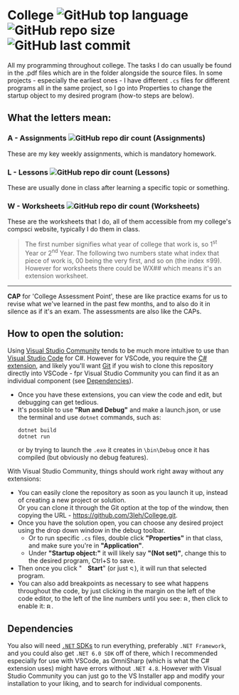 # College ![GitHub top language](https://img.shields.io/github/languages/top/3leh/College?color=blueviolet) ![GitHub repo size](https://img.shields.io/github/repo-size/3leh/College?color=green) ![GitHub last commit](https://img.shields.io/github/last-commit/3leh/College)
All my programming throughout college. The tasks I do can usually be found in the .pdf files which are in the folder alongside the source files. In some projects - especially the earliest ones - I have different `.cs` files for different programs all in the same project, so I go into Properties to change the startup object to my desired program (how-to steps are below).

## What the letters mean:
### A - Assignments ![GitHub repo dir count (Assignments)](https://img.shields.io/github/directory-file-count/3leh/College/Assignments?type=dir&color=lightgrey)
These are my key weekly assignments, which is mandatory homework.

### L - Lessons ![GitHub repo dir count (Lessons)](https://img.shields.io/github/directory-file-count/3leh/College/Lessons?type=dir&color=lightgrey)
These are usually done in class after learning a specific topic or something.

### W - Worksheets ![GitHub repo dir count (Worksheets)](https://img.shields.io/github/directory-file-count/3leh/College/Worksheets?type=dir&color=lightgrey)
These are the worksheets that I do, all of them accessible from my college's compsci website, typically I do them in class.

> The first number signifies what year of college that work is, so 1<sup>st</sup> Year or 2<sup>nd</sup> Year. The following two numbers state what index that piece of work is, 00 being the very first, and so on (the index ≤99). However for worksheets there could be WX## which means it's an extension worksheet. 

---

**CAP** for 'College Assessment Point', these are like practice exams for us to revise what we've learned in the past few months, and to also do it in silence as if it's an exam. The assessments are also like the CAPs.

## How to open the solution:
Using [Visual Studio Community](https://visualstudio.microsoft.com/vs/community/ "Download Visual Studio Community") tends to be much more intuitive to use than [Visual Studio Code](https://code.visualstudio.com/ "Download Visual Studio Code") for C#.
However for VSCode, you require the [C# extension](https://marketplace.visualstudio.com/items?itemName=ms-dotnettools.csharp "Download the C# extension"), and likely you'll want [Git](https://git-scm.com/downloads "Download Git") if you wish to clone this repository directly into VSCode - fpr Visual Studio Community you can find it as an individual component (see [Dependencies](#dependencies)).
- Once you have these extensions, you can view the code and edit, but debugging can get tedious. 
- It's possible to use **"Run and Debug"** and make a launch.json, or use the terminal and use `dotnet` commands, such as: 
    ```batch
    dotnet build
    dotnet run
    ```
    or by trying to launch the `.exe` it creates in `\bin\Debug` once it has compiled (but obviously no debug features).

With Visual Studio Community, things should work right away without any extensions:
- You can easily clone the repository as soon as you launch it up, instead of creating a new project or solution.  
 Or you can clone it through the Git option at the top of the window, then copying the URL - https://github.com/3leh/College.git.
 - Once you have the solution open, you can choose any desired project using the drop down window in the debug toolbar.
    - Or to run specific `.cs` files, double click **"Properties"** in that class, and make sure you're in **"Application"**. 
    - Under **"Startup object:"** it will likely say **"(Not set)"**, change this to the desired program, Ctrl+S to save.
- Then once you click "**<picture><img src="https://github.com/3leh/College/assets/37591724/7d123503-75d1-47b2-b7c8-c75485454391" width='11' height='11'></picture> Start**" (or just <picture><img src="https://github.com/3leh/College/assets/37591724/982379dc-5468-4c86-908d-b2dad7094137" width='11' height='11' title="Start Without Debugging (Ctrl+F5)"></picture>), it will run that selected program.
- You can also add breakpoints as necessary to see what happens throughout the code, by just clicking in the margin on the left of the code editor, to the left of the line numbers until you see:
<picture><source media="(prefers-color-scheme: dark)" srcset="https://github.com/3leh/College/assets/37591724/2dd0bd0c-c6fb-4f57-98ca-e1d581fee13e"><img src="https://github.com/3leh/College/assets/37591724/94b977f5-7ce6-4502-9f2a-ca004e8910df" width='11' height='11' title="Breakpoint Available"></picture>, then click to enable it: <picture><img src="https://github.com/3leh/College/assets/37591724/5c99624f-7834-498b-8cbc-07d175075edd" width='11' height='11' title="Breakpoint Enabled"></picture>.

## Dependencies
You also will need [`.NET` SDKs](https://dotnet.microsoft.com/en-us/download/visual-studio-sdks "Download .NET SDK") to run everything, preferably `.NET Framework`, and you could also get `.NET 6.0 SDK` off of there, which I recommended especially for use with VSCode, as OmniSharp (which is what the C# extension uses) might have errors without `.NET 4.8`. However with Visual Studio Community you can just go to the VS Installer app and modify your installation to your liking, and to search for individual components.
